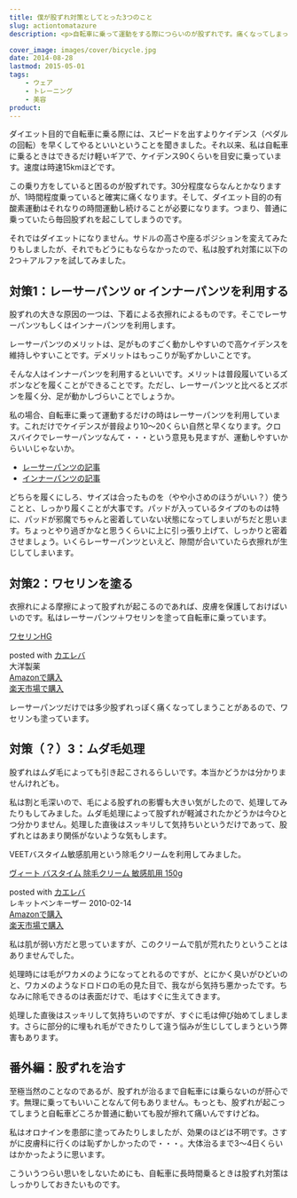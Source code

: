 ```yaml
---
title: 僕が股ずれ対策としてとった3つのこと
slug: actiontomatazure
description: <p>自転車に乗って運動をする際につらいのが股ずれです。痛くなってしまってはもうどうしようもないので、できるだけ痛くならないように私がやってみたことを紹介してみます。</p>

cover_image: images/cover/bicycle.jpg
date: 2014-08-28
lastmod: 2015-05-01
tags: 
    - ウェア
    - トレーニング
    - 美容
product:
---
```


<p>ダイエット目的で自転車に乗る際には、スピードを出すよりケイデンス（ペダルの回転）を早くしてやるといいということを聞きました。それ以来、私は自転車に乗るときはできるだけ軽いギアで、ケイデンス90くらいを目安に乗っています。速度は時速15kmほどです。</p>
<p>この乗り方をしていると困るのが股ずれです。30分程度ならなんとかなりますが、1時間程度乗っていると確実に痛くなります。そして、ダイエット目的の有酸素運動はそれなりの時間運動し続けることが必要になります。つまり、普通に乗っていたら毎回股ずれを起こしてしまうのです。</p>
<p>それではダイエットになりません。サドルの高さや座るポジションを変えてみたりもしましたが、それでもどうにもならなかったので、私は股ずれ対策に以下の2つ＋アルファを試してみました。</p>
<h2>対策1：レーサーパンツ or インナーパンツを利用する</h2>
<p>股ずれの大きな原因の一つは、下着による衣擦れによるものです。そこでレーサーパンツもしくはインナーパンツを利用します。</p>
<p>レーサーパンツのメリットは、足がものすごく動かしやすいので高ケイデンスを維持しやすいことです。デメリットはもっこりが恥ずかしいことです。</p>
<p>そんな人はインナーパンツを利用するといいです。メリットは普段履いているズボンなどを履くことができることです。ただし、レーサーパンツと比べるとズボンを履く分、足が動かしづらいことでしょうか。</p>
<p>私の場合、自転車に乗って運動するだけの時はレーサーパンツを利用しています。これだけでケイデンスが普段より10〜20くらい自然と早くなります。クロスバイクでレーサーパンツなんて・・・という意見も見ますが、運動しやすいからいいじゃないか。</p>
<ul>
<li><a href="https://wantit.gcreate.jp/3dpants/" title="お尻の痛みに悩むサイクラーにおくるレーサーパンツのすすめ">レーサーパンツの記事</a></li>
<li><a href="https://wantit.gcreate.jp/innerpantu/" title="ジーパンでも自転車乗り回したいのでインナーパンツを買ってみた">インナーパンツの記事</a></li>
</ul>
<p>どちらを履くにしろ、サイズは合ったものを（やや小さめのほうがいい？）使うことと、しっかり履くことが大事です。パッドが入っているタイプのものは特に、パッドが邪魔でちゃんと密着していない状態になってしまいがちだと思います。ちょっとやり過ぎかなと思うくらいに上に引っ張り上げて、しっかりと密着させましょう。いくらレーサーパンツといえど、隙間が合いていたら衣擦れが生じしてしまいます。</p>
<h2>対策2：ワセリンを塗る</h2>
<p>衣擦れによる摩擦によって股ずれが起こるのであれば、皮膚を保護しておけばいいのです。私はレーサーパンツ＋ワセリンを塗って自転車に乗っています。</p>
<div class="kaerebalink-box">
<div class="kaerebalink-image"><a href="http://www.amazon.co.jp/exec/obidos/ASIN/B002RT8GSA/illusionspace-22/ref=nosim/" rel="nofollow" target="_blank"><img alt=""  src="http://ecx.images-amazon.com/images/I/41OasIEEznL._SL160_.jpg" style="border: none;" /></a></div>
<div class="kaerebalink-info">
<div class="kaerebalink-name"><a href="http://www.amazon.co.jp/exec/obidos/ASIN/B002RT8GSA/illusionspace-22/ref=nosim/" rel="nofollow" target="_blank">ワセリンHG</a></p>
<div class="kaerebalink-powered-date">posted with <a href="http://kaereba.com" rel="nofollow" target="_blank">カエレバ</a></div>
</div>
<div class="kaerebalink-detail"> 大洋製薬     </div>
<div class="kaerebalink-link1">
<div class="shoplinkamazon"><a href="http://www.amazon.co.jp/gp/search?keywords=%83%8F%83Z%83%8A%83%93HG&#038;__mk_ja_JP=%83J%83%5E%83J%83i&#038;tag=illusionspace-22" rel="nofollow" target="_blank" title="アマゾン" >Amazonで購入</a></div>
<div class="shoplinkrakuten"><a href="http://hb.afl.rakuten.co.jp/hgc/0e95387f.f2aef20d.0e953880.25e412bd/?pc=http%3A%2F%2Fsearch.rakuten.co.jp%2Fsearch%2Fmall%2F%25E3%2583%25AF%25E3%2582%25BB%25E3%2583%25AA%25E3%2583%25B3HG%2F-%2Ff.1-p.1-s.1-sf.0-st.A-v.2%3Fx%3D0%26scid%3Daf_ich_link_urltxt%26m%3Dhttp%3A%2F%2Fm.rakuten.co.jp%2F" rel="nofollow" target="_blank" title="楽天市場" >楽天市場で購入</a></div>
</div>
</div>
<div class="booklink-footer" style="clear: left"></div>
</div>
<p>レーサーパンツだけでは多少股ずれっぽく痛くなってしまうことがあるので、ワセリンも塗っています。</p>
<h2>対策（？）3：ムダ毛処理</h2>
<p>股ずれはムダ毛によっても引き起こされるらしいです。本当かどうかは分かりませんけれども。</p>
<p>私は割と毛深いので、毛による股ずれの影響も大きい気がしたので、処理してみたりもしてみました。ムダ毛処理によって股ずれが軽減されたかどうかは今ひとつ分かりません。処理した直後はスッキリして気持ちいというだけであって、股ずれとはあまり関係がないような気もします。</p>
<p>VEETバスタイム敏感肌用という除毛クリームを利用してみました。</p>
<div class="kaerebalink-box">
<div class="kaerebalink-image"><a href="http://www.amazon.co.jp/exec/obidos/ASIN/B0036ZBRVC/illusionspace-22/ref=nosim/" rel="nofollow" target="_blank"><img alt=""  src="http://ecx.images-amazon.com/images/I/416Qg-77A3L._SL160_.jpg" style="border: none;" /></a></div>
<div class="kaerebalink-info">
<div class="kaerebalink-name"><a href="http://www.amazon.co.jp/exec/obidos/ASIN/B0036ZBRVC/illusionspace-22/ref=nosim/" rel="nofollow" target="_blank">ヴィート バスタイム 除毛クリーム 敏感肌用 150g</a></p>
<div class="kaerebalink-powered-date">posted with <a href="http://kaereba.com" rel="nofollow" target="_blank">カエレバ</a></div>
</div>
<div class="kaerebalink-detail"> レキットベンキーザー 2010-02-14    </div>
<div class="kaerebalink-link1">
<div class="shoplinkamazon"><a href="http://www.amazon.co.jp/gp/search?keywords=%83%94%83B%81%5B%83g%20%83o%83X%83%5E%83C%83%80&#038;__mk_ja_JP=%83J%83%5E%83J%83i&#038;tag=illusionspace-22" rel="nofollow" target="_blank" title="アマゾン" >Amazonで購入</a></div>
<div class="shoplinkrakuten"><a href="http://hb.afl.rakuten.co.jp/hgc/0e95387f.f2aef20d.0e953880.25e412bd/?pc=http%3A%2F%2Fsearch.rakuten.co.jp%2Fsearch%2Fmall%2F%25E3%2583%25B4%25E3%2582%25A3%25E3%2583%25BC%25E3%2583%2588%2520%25E3%2583%2590%25E3%2582%25B9%25E3%2582%25BF%25E3%2582%25A4%25E3%2583%25A0%2F-%2Ff.1-p.1-s.1-sf.0-st.A-v.2%3Fx%3D0%26scid%3Daf_ich_link_urltxt%26m%3Dhttp%3A%2F%2Fm.rakuten.co.jp%2F" rel="nofollow" target="_blank" title="楽天市場" >楽天市場で購入</a></div>
</div>
</div>
<div class="booklink-footer" style="clear: left"></div>
</div>
<p>私は肌が弱い方だと思っていますが、このクリームで肌が荒れたりということはありませんでした。</p>
<p>処理時には毛がワカメのようになってとれるのですが、とにかく臭いがひどいのと、ワカメのようなドロドロの毛の見た目で、我ながら気持ち悪かったです。ちなみに除毛できるのは表面だけで、毛はすぐに生えてきます。</p>
<p>処理した直後はスッキリして気持ちいのですが、すぐに毛は伸び始めてしまします。さらに部分的に埋もれ毛ができたりして違う悩みが生じしてしまうという弊害もあります。</p>
<h2>番外編：股ずれを治す</h2>
<p>至極当然のことなのであるが、股ずれが治るまで自転車には乗らないのが肝心です。無理に乗ってもいいことなんて何もありません。もっとも、股ずれが起こってしまうと自転車どころか普通に動いても股が擦れて痛いんですけどね。</p>
<p>私はオロナインを患部に塗ってみたりしましたが、効果のほどは不明です。さすがに皮膚科に行くのは恥ずかしかったので・・・。大体治るまで3〜4日くらいはかかったように思います。</p>
<p>こういうつらい思いをしないためにも、自転車に長時間乗るときは股ずれ対策はしっかりしておきたいものです。</p>

  